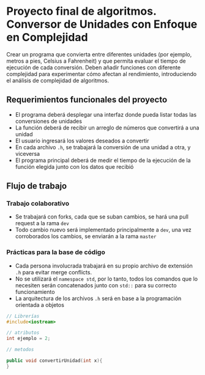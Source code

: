 # Proyecto final de algoritmos. Conversor de Unidades con Enfoque en Complejidad

Crear un programa que convierta entre diferentes unidades (por ejemplo, metros a pies, Celsius a Fahrenheit) y que permita evaluar el tiempo de ejecución de cada conversión. Deben añadir funciones con diferente complejidad para experimentar cómo afectan al rendimiento, introduciendo el análisis de complejidad de algoritmos.

## Requerimientos funcionales del proyecto

- El programa deberá desplegar una interfaz donde pueda listar todas las conversiones de unidades
- La función deberá de recibir un arreglo de números que convertirá a una unidad
- El usuario ingresará los valores deseados a convertir
- En cada archivo `.h`, se trabajará la conversión de una unidad a otra, y viceversa
- El programa principal deberá de medir el tiempo de la ejecución de la función elegida junto con los datos que recibió

## Flujo de trabajo

### Trabajo colaborativo

- Se trabajará con forks, cada que se suban cambios, se hará una pull request a la rama `dev`
- Todo cambio nuevo será implementado principalmente a `dev`, una vez corroborados los cambios, se enviarán a la rama `master`

### Prácticas para la base de código

- Cada persona involucrada trabajará en su propio archivo de extensión `.h` para evitar merge conflicts.
- No se utilizará el `namespace std`, por lo tanto, todos los comandos que lo necesiten serán concatenados junto con `std::` para su correcto funcionamiento
- La arquitectura de los archivos `.h` será en base a la programación orientada a objetos

```cpp
// Librerías
#include<iostream>

// atributos
int ejemplo = 2;

// metodos

public void convertirUnidad(int x){
}
```
